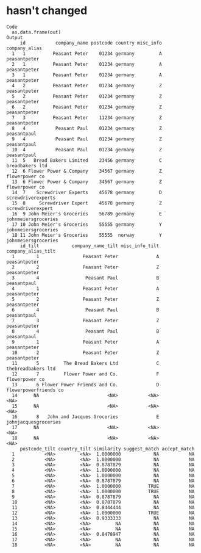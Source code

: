 # hasn't changed

    Code
      as.data.frame(out)
    Output
         id           company_name postcode country misc_info       company_alias
      1   1          Peasant Peter    01234 germany         A        peasantpeter
      2   1          Peasant Peter    01234 germany         A        peasantpeter
      3   1          Peasant Peter    01234 germany         A        peasantpeter
      4   2          Peasant Peter    01234 germany         Z        peasantpeter
      5   2          Peasant Peter    01234 germany         Z        peasantpeter
      6   2          Peasant Peter    01234 germany         Z        peasantpeter
      7   3          Peasant Peter    11234 germany         Z        peasantpeter
      8   4           Peasant Paul    01234 germany         Z         peasantpaul
      9   4           Peasant Paul    01234 germany         Z         peasantpaul
      10  4           Peasant Paul    01234 germany         Z         peasantpaul
      11  5   Bread Bakers Limited    23456 germany         C     breadbakers ltd
      12  6 Flower Power & Company    34567 germany         Z      flowerpower co
      13  6 Flower Power & Company    34567 germany         Z      flowerpower co
      14  7    Screwdriver Experts    45678 germany         D  screwdriverexperts
      15  8     Screwdriver Expert    45678 germany         Z   screwdriverexpert
      16  9 John Meier's Groceries    56789 germany         E johnmeiersgroceries
      17 10 John Meier's Groceries    55555 germany         Y johnmeiersgroceries
      18 11 John Meier's Groceries    55555  norway         Y johnmeiersgroceries
         id_tilt            company_name_tilt misc_info_tilt    company_alias_tilt
      1        1                Peasant Peter              A          peasantpeter
      2        2                Peasant Peter              Z          peasantpeter
      3        4                 Peasant Paul              B           peasantpaul
      4        1                Peasant Peter              A          peasantpeter
      5        2                Peasant Peter              Z          peasantpeter
      6        4                 Peasant Paul              B           peasantpaul
      7        3                Peasant Peter              Z          peasantpeter
      8        4                 Peasant Paul              B           peasantpaul
      9        1                Peasant Peter              A          peasantpeter
      10       2                Peasant Peter              Z          peasantpeter
      11       5         The Bread Bakers Ltd              C    thebreadbakers ltd
      12       7         Flower Power and Co.              F        flowerpower co
      13       6 Flower Power Friends and Co.              D flowerpowerfriends co
      14      NA                         <NA>           <NA>                  <NA>
      15      NA                         <NA>           <NA>                  <NA>
      16       8   John and Jacques Groceries              E  johnjacquesgroceries
      17      NA                         <NA>           <NA>                  <NA>
      18      NA                         <NA>           <NA>                  <NA>
         postcode_tilt country_tilt similarity suggest_match accept_match
      1           <NA>         <NA>  1.0000000            NA           NA
      2           <NA>         <NA>  1.0000000            NA           NA
      3           <NA>         <NA>  0.8787879            NA           NA
      4           <NA>         <NA>  1.0000000            NA           NA
      5           <NA>         <NA>  1.0000000            NA           NA
      6           <NA>         <NA>  0.8787879            NA           NA
      7           <NA>         <NA>  1.0000000          TRUE           NA
      8           <NA>         <NA>  1.0000000          TRUE           NA
      9           <NA>         <NA>  0.8787879            NA           NA
      10          <NA>         <NA>  0.8787879            NA           NA
      11          <NA>         <NA>  0.8444444            NA           NA
      12          <NA>         <NA>  1.0000000          TRUE           NA
      13          <NA>         <NA>  0.9333333            NA           NA
      14          <NA>         <NA>         NA            NA           NA
      15          <NA>         <NA>         NA            NA           NA
      16          <NA>         <NA>  0.8478947            NA           NA
      17          <NA>         <NA>         NA            NA           NA
      18          <NA>         <NA>         NA            NA           NA

